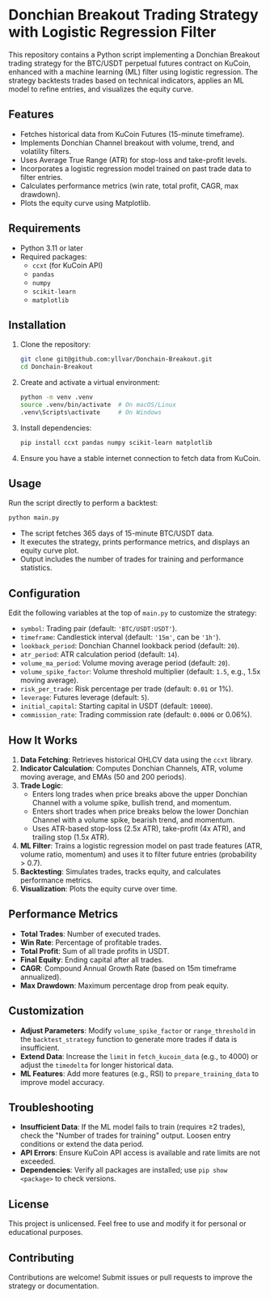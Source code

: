# Donchian Breakout Trading Strategy with Logistic Regression Filter

This repository contains a Python script implementing a Donchian Breakout trading strategy for the BTC/USDT perpetual futures contract on KuCoin, enhanced with a machine learning (ML) filter using logistic regression. The strategy backtests trades based on technical indicators, applies an ML model to refine entries, and visualizes the equity curve.

## Features
- Fetches historical data from KuCoin Futures (15-minute timeframe).
- Implements Donchian Channel breakout with volume, trend, and volatility filters.
- Uses Average True Range (ATR) for stop-loss and take-profit levels.
- Incorporates a logistic regression model trained on past trade data to filter entries.
- Calculates performance metrics (win rate, total profit, CAGR, max drawdown).
- Plots the equity curve using Matplotlib.

## Requirements
- Python 3.11 or later
- Required packages:
  - `ccxt` (for KuCoin API)
  - `pandas`
  - `numpy`
  - `scikit-learn`
  - `matplotlib`

## Installation
1. Clone the repository:
   ```bash
   git clone git@github.com:yllvar/Donchain-Breakout.git
   cd Donchain-Breakout
   ```
2. Create and activate a virtual environment:
   ```bash
   python -m venv .venv
   source .venv/bin/activate  # On macOS/Linux
   .venv\Scripts\activate     # On Windows
   ```
3. Install dependencies:
   ```bash
   pip install ccxt pandas numpy scikit-learn matplotlib
   ```
4. Ensure you have a stable internet connection to fetch data from KuCoin.

## Usage
Run the script directly to perform a backtest:
```bash
python main.py
```
- The script fetches 365 days of 15-minute BTC/USDT data.
- It executes the strategy, prints performance metrics, and displays an equity curve plot.
- Output includes the number of trades for training and performance statistics.

## Configuration
Edit the following variables at the top of `main.py` to customize the strategy:
- `symbol`: Trading pair (default: `'BTC/USDT:USDT'`).
- `timeframe`: Candlestick interval (default: `'15m'`, can be `'1h'`).
- `lookback_period`: Donchian Channel lookback period (default: `20`).
- `atr_period`: ATR calculation period (default: `14`).
- `volume_ma_period`: Volume moving average period (default: `20`).
- `volume_spike_factor`: Volume threshold multiplier (default: `1.5`, e.g., 1.5x moving average).
- `risk_per_trade`: Risk percentage per trade (default: `0.01` or 1%).
- `leverage`: Futures leverage (default: `5`).
- `initial_capital`: Starting capital in USDT (default: `10000`).
- `commission_rate`: Trading commission rate (default: `0.0006` or 0.06%).

## How It Works
1. **Data Fetching**: Retrieves historical OHLCV data using the `ccxt` library.
2. **Indicator Calculation**: Computes Donchian Channels, ATR, volume moving average, and EMAs (50 and 200 periods).
3. **Trade Logic**:
   - Enters long trades when price breaks above the upper Donchian Channel with a volume spike, bullish trend, and momentum.
   - Enters short trades when price breaks below the lower Donchian Channel with a volume spike, bearish trend, and momentum.
   - Uses ATR-based stop-loss (2.5x ATR), take-profit (4x ATR), and trailing stop (1.5x ATR).
4. **ML Filter**: Trains a logistic regression model on past trade features (ATR, volume ratio, momentum) and uses it to filter future entries (probability > 0.7).
5. **Backtesting**: Simulates trades, tracks equity, and calculates performance metrics.
6. **Visualization**: Plots the equity curve over time.

## Performance Metrics
- **Total Trades**: Number of executed trades.
- **Win Rate**: Percentage of profitable trades.
- **Total Profit**: Sum of all trade profits in USDT.
- **Final Equity**: Ending capital after all trades.
- **CAGR**: Compound Annual Growth Rate (based on 15m timeframe annualized).
- **Max Drawdown**: Maximum percentage drop from peak equity.

## Customization
- **Adjust Parameters**: Modify `volume_spike_factor` or `range_threshold` in the `backtest_strategy` function to generate more trades if data is insufficient.
- **Extend Data**: Increase the `limit` in `fetch_kucoin_data` (e.g., to 4000) or adjust the `timedelta` for longer historical data.
- **ML Features**: Add more features (e.g., RSI) to `prepare_training_data` to improve model accuracy.

## Troubleshooting
- **Insufficient Data**: If the ML model fails to train (requires ≥2 trades), check the "Number of trades for training" output. Loosen entry conditions or extend the data period.
- **API Errors**: Ensure KuCoin API access is available and rate limits are not exceeded.
- **Dependencies**: Verify all packages are installed; use `pip show <package>` to check versions.

## License
This project is unlicensed. Feel free to use and modify it for personal or educational purposes.

## Contributing
Contributions are welcome! Submit issues or pull requests to improve the strategy or documentation.


